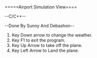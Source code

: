 =====Airport Simulation View====


--C/C++--


--Done By Sunny And Debashon--


1. Key Down arrow to change the weather.
2. Key F1 to exit the program.
3. Key Up Arrow to take off the plane.
4. Key Left Arrow to Land the plane.

